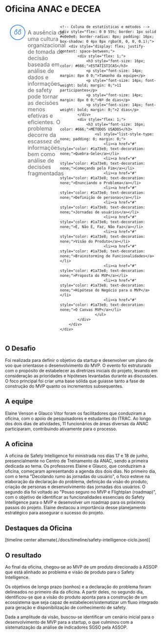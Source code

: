 # Oficina ANAC e DECEA

<div style="display: flex; justify-content: space-between;">
    <!-- Coluna da pergunta -->
    <div style="display: flex; align-items: center; padding: 16px; margin-right: 16px; flex: 1;">
        <img src="../assets/ic-quote.png" style="margin-right: 8px; align-self: flex-start;">
        <p style="font-size: 18px; color: #666; margin: 0; align-self: flex-start; padding-top: 15px;">A ausência de uma cultura organizacional de tomada de decisão baseada em análise de dados e informações de safety pode tornar as decisões menos efetivas e eficientes. O problema decorre da escassez de informações bem como análise de decisões fragmentadas</p>
    </div>

    <!-- Coluna de estatísticas e métodos -->
    <div style="flex: 0 0 55%; border: 1px solid #e0e0e0; border-radius: 8px; padding: 16px; box-shadow: 0 4px 8px rgba(0, 0, 0, 0.1);">
        <div style="display: flex; justify-content: space-between;">
            <div style="flex: 1;">
                <h3 style="font-size: 16px; color: #666;">ESTATÍSTICAS</h3>
                <p style="font-size: 14px; margin: 8px 0 0;">Tamanho da equipe</p>
                <p style="font-size: 14px; font-weight: bold; margin: 0;">11 participantes</p>
                <p style="font-size: 14px; margin: 8px 0 0;">Nº de dias</p>
                <p style="font-size: 14px; font-weight: bold; margin: 0;">2 dias</p>
            </div>
            <div style="flex: 1;">
                <h3 style="font-size: 16px; color: #666;">MÉTODOS USADOS</h3>
                    <ul style="list-style-type: none; padding: 0; margin: 0;">
                        <li><a href="#" style="color: #1a73e8; text-decoration: none;">Quebra-Gelo</a></li>
                        <li><a href="#" style="color: #1a73e8; text-decoration: none;">Começando pelo Fim</a></li>
                        <li><a href="#" style="color: #1a73e8; text-decoration: none;">Enunciando o Problema</a></li>
                        <li><a href="#" style="color: #1a73e8; text-decoration: none;">Definição de personas</a></li>
                        <li><a href="#" style="color: #1a73e8; text-decoration: none;">Jornadas de usuários</a></li>
                        <li><a href="#" style="color: #1a73e8; text-decoration: none;">É, Não É, Faz, Não Faz</a></li>
                        <li><a href="#" style="color: #1a73e8; text-decoration: none;">Visão do Produto</a></li>
                        <li><a href="#" style="color: #1a73e8; text-decoration: none;">Brainstorming de Funcionalidades</a></li>
                        <li><a href="#" style="color: #1a73e8; text-decoration: none;">Proposta do MVP</a></li>
                        <li><a href="#" style="color: #1a73e8; text-decoration: none;">Hipótese do Negócio para o MVP</a></li>
                        <li><a href="#" style="color: #1a73e8; text-decoration: none;">O Canvas MVP</a></li>
                    </ul>
            </div>
        </div>
    </div>
</div>


## O Desafio

Foi realizada para definir o objetivo da startup e desenvolver um plano de voo que orientasse o desenvolvimento do MVP. O evento foi estruturado com o propósito de estabelecer as diretrizes iniciais do projeto, levando em consideração as prioridades e hipóteses levantadas durante as discussões. O foco principal foi criar uma base sólida que guiasse tanto a fase de construção do MVP quanto os incrementos subsequentes​.

## A equipe

Elaine Venson e Glauco Vitor foram os facilitadores que conduziram a oficina, com o apoio de pesquisadores e estudantes do ITRAC. Ao longo dos dois dias de atividades, 11 funcionários de áreas diversas da ANAC participaram, contribuindo ativamente para o processo.

## A oficina

A oficina de Safety Intelligence foi ministrada nos dias 17 e 18 de junho, presencialmente no Centro de Treinamento da ANAC, sendo a primeira dedicada ao tema. Os professores Elaine e Glauco, que conduziram a oficina, começaram apresentando a agenda dos dois dias. No primeiro dia, com o tema "Decolando rumo às jornadas do usuário", o foco esteve na elaboração da declaração do problema, definição da visão do produto, criação de personas e desenvolvimento das jornadas dos usuários. O segundo dia foi voltado ao "Pouso seguro no MVP e Flightplan (roadmap)", com o objetivo de identificar as funcionalidades essenciais do Safety Intelligence para o MVP e desenvolver um roadmap para os próximos passos do projeto. Elaine destacou a importância desse planejamento estratégico para assegurar o sucesso do projeto.

## Destaques da Oficina

[timeline center alternate(./docs/timeline/safety-intelligence-ciclo.json)]

## O resultado

Ao final da oficina, chegou-se ao MVP de um produto direcionado à ASSOP que está alinhado ao problema e visão de produto para o Safety Intelligence.​

Os objetivos de longo prazo (sonhos) e a declaração do problema foram delineados no primeiro dia da oficina. A partir deles, no segundo dia, identificou-se que a visão do produto aponta para a construção de um ecossistema que seja capaz de estabelecer/sistematizar um fluxo integrado para geração e disponibilização de conhecimento de safety.​

Dada a amplitude da visão, buscou-se identificar um cenário inicial para o desenvolvimento de MVP para a startup, o que culminou com a sistematização da análise de indicadores SGSO pela ASSOP.​
